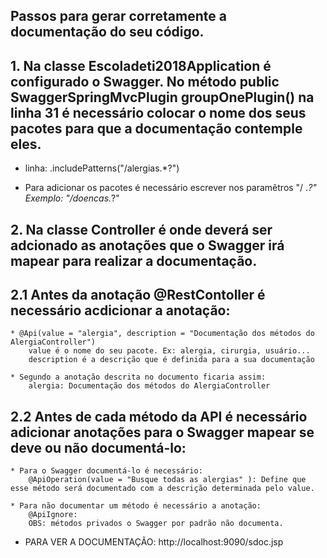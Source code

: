 ## Passos para gerar corretamente a documentação do seu código.

## 1. Na classe Escoladeti2018Application é configurado o Swagger. No método public SwaggerSpringMvcPlugin groupOnePlugin() na linha 31 é necessário colocar o nome dos seus pacotes para que a documentação contemple eles.

* linha: 
.includePatterns("/alergias.*?") 

* Para adicionar os pacotes é necessário escrever nos paramêtros "/ <nomedopacote depois do br.hela.>.*?"
Exemplo: "/doencas.*?"

## 2. Na classe Controller é onde deverá ser adcionado as anotações que o Swagger irá mapear para realizar a documentação.

## 2.1 Antes da anotação @RestContoller é necessário acdicionar a anotação:
    * @Api(value = "alergia", description = "Documentação dos métodos do AlergiaController")
        value é o nome do seu pacote. Ex: alergia, cirurgia, usuário...
        description é a descrição que é definida para a sua documentação

    * Segundo a anotação descrita no documento ficaria assim:
        alergia: Documentação dos métodos do AlergiaController

## 2.2 Antes de cada método da API é necessário adicionar anotações para o Swagger mapear se deve ou não documentá-lo:
     
    * Para o Swagger documentá-lo é necessário:
        @ApiOperation(value = "Busque todas as alergias" ): Define que esse método será documentado com a descrição determinada pelo value.
  
    * Para não documentar um método é necessário a anotação:
        @ApiIgnore: 
        OBS: métodos privados o Swagger por padrão não documenta.

* PARA VER A DOCUMENTAÇÃO: http://localhost:9090/sdoc.jsp 


   


    



